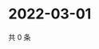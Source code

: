 # 2022-03-01

共 0 条

<!-- BEGIN WEIBO -->
<!-- 最后更新时间 Tue Mar 01 2022 22:00:53 GMT+0800 (China Standard Time) -->

<!-- END WEIBO -->
